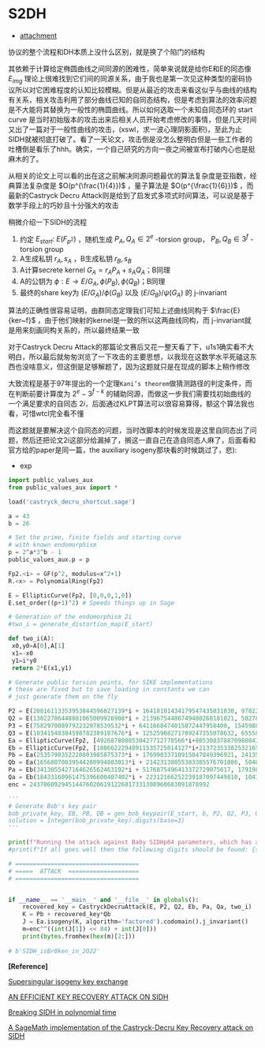 # S2DH

- [attachment](https://github.com/hash-hash/crypto/tree/main/RCTF-2022/S2DH)

协议的整个流程和DH本质上没什么区别，就是换了个陷门的结构

其依赖于计算给定椭圆曲线之间同源的困难性，简单来说就是给你E和E的同态像 $E_{img}$ 理论上很难找到它们间的同源关系，由于我也是第一次见这种类型的密码协议所以对它困难程度的认知比较模糊。但是从最近的攻击来看这似乎与曲线的结构有关系，相关攻击利用了部分曲线已知的自同态结构，但是考虑到算法的效率问题是不大能将其替换为一般性的椭圆曲线。所以如何选取一个未知自同态环的 start curve 是当时初始版本的攻击出来后相关人员开始考虑修改的事情，但是几天时间又出了一篇对于一般性曲线的攻击，(xswl，求一波心理阴影面积)，至此为止 SIDH就被彻底打破了。看了一天论文，攻击倒是没怎么整明白但是一些工作者的吐槽倒是看乐了hhh。确实，一个自己研究的方向一夜之间被宣布打破内心也是挺麻木的了。

从相关的论文上可以看的出在这之前解决同源问题最优的算法复杂度是亚指数，经典算法复杂度是 $O(p^{\frac{1}{4}})$ ，量子算法是 $O(p^{\frac{1}{6}})$ ，而最新的Castryck Decru Attack则是给到了启发式多项式时间算法，可以说是基于数学手段上的巧妙且十分强大的攻击

稍微介绍一下SIDH的流程

1. 约定 $E_{start}:~E(F_{p^2})$ ，随机生成 $P_A,Q_A∈2^e$ -torsion group， $P_B,Q_B∈3^f$ -torsion group
2. A生成私钥 $r_A,s_A$ ，B生成私钥 $r_B,s_B$
3. A计算secrete kernel $G_A=r_AP_A+s_AQ_A$；B同理
4. A的公钥为 $\phi:E→E/G_A,\phi(P_B),\phi(Q_B)$；B同理
5. 最终的share key为 $(E/G_A)/\phi(G_B)$ 以及 $(E/G_B)/\psi(G_A)$ 的 j-invariant

算法的正确性很容易证明，由群同态定理我们可知上述曲线同构于 $\frac{E}{ker~f}$ ，由于他们映射的kernel是一致的所以这两曲线同构，而 j-invariant就是用来刻画同构关系的，所以最终结果一致

对于Castryck Decru Attack的那篇论文赛后又花一整天看了下，u1s1确实看不大明白，所以最后就匆匆浏览了一下攻击的主要思想，以我现在这数学水平死磕这东西也没啥意义，但这倒是足够解题了，因为这题就只是在现成的脚本上稍作修改

大致流程是基于97年提出的一个定理`Kani’s theorem`做猜测路径的判定条件，而在判断前要计算度为 $2^e-3^{f-k}$ 的辅助同源，而做这一步我们需要找初始曲线的一个满足要求的自同态 $2i$，后面通过KLPT算法可以很容易算得，额这个算法我也看，可惜wtcl完全看不懂

而这题就是要解决这个自同态的问题，当时改脚本的时候发现是这里自同态出了问题，然后还把论文2i这部分给漏掉了，搁这一直自己在造自同态人麻了，后面看和官方给的paper是同一篇，the auxiliary isogeny那块看的时候跳过了，悲):

- exp

```python
import public_values_aux
from public_values_aux import *

load('castryck_decru_shortcut.sage')

a = 43
b = 26

# Set the prime, finite fields and starting curve
# with known endomorphism
p = 2^a*3^b - 1
public_values_aux.p = p

Fp2.<i> = GF(p^2, modulus=x^2+1)
R.<x> = PolynomialRing(Fp2)

E = EllipticCurve(Fp2, [0,0,0,1,0])
E.set_order((p+1)^2) # Speeds things up in Sage

# Generation of the endomorphism 2i
#two_i = generate_distortion_map(E_start)

def two_i(A):
 x0,y0=A[0],A[1]
 x1=-x0
 y1=i*y0
 return 2*E(x1,y1)

# Generate public torsion points, for SIKE implementations
# these are fixed but to save loading in constants we can
# just generate them on the fly

P2 = E(20816113353953844596827139*i + 16418101434179547435831830, 9782287231195084940947894*i + 8305288838066432045414923)
Q2 = E(13022786448801065009926908*i + 21396754486749480260181021, 5027869541156315740937282*i + 8428382255806278677381816)
P3 = E(7582970089792232978539532*i + 6411668474015872447958400, 15459880436272725660545115*i + 7977012527121440514383975)
Q3 = E(10341548384598782389107676*i + 12525908271709247355078632, 6555843755802979256565190*i + 11595932163398809254591141)
Ea = EllipticCurve(Fp2, [4926878008530427712778566*i+8053083788709808436490360, 18771446501040649196825847*i+16306438728950797793375410])
Eb = EllipticCurve(Fp2, [18866222948911535725014127*i+21372353382532165741892023, 14780329017962693588095579*i+4731720677310255642021851])
Pb = Ea(2535790352220803985875373*i + 17699033710915047849396921, 2413558249712558899689063*i + 5157954648088691506046995)
Qb = Ea(16568070039544280994803013*i + 21423138055383385576701886, 5040448698696125071219900*i + 6672798507142407841550817)
Pa = Eb(3413055427164626562463192*i + 5176875496413372729075617, 17919859745180152815219510*i + 18120119720358642060676362)
Qa = Eb(18433160961475396600407402*i + 22312166252239187097449810, 10433258275941991434154560*i + 9029292514862239326241711)
enc = 243706092945144760206191226817331300960683091878992

'''
# Generate Bob's key pair
bob_private_key, EB, PB, QB = gen_bob_keypair(E_start, b, P2, Q2, P3, Q3)
solution = Integer(bob_private_key).digits(base=3)
'''

print(f"Running the attack against Baby SIDHp64 parameters, which has a prime: 2^{a}*3^{b} - 1")
#print(f"If all goes well then the following digits should be found: {solution}")

# ===================================
# =====  ATTACK  ====================
# ===================================


if __name__ == '__main__' and '__file__' in globals():
    recovered_key = CastryckDecruAttack(E, P2, Q2, Eb, Pa, Qa, two_i)
    K = Pb + recovered_key*Qb
    J = Ea.isogeny(K, algorithm='factored').codomain().j_invariant()
    m=enc^^((int(J[1]) << 84) + int(J[0]))
    print(bytes.fromhex(hex(m)[2:]))
    
# b'SIDH_isBr0ken_in_2O22'
```

**[Reference]**

[Supersingular isogeny key exchange](https://en.wikipedia.org/wiki/Supersingular_isogeny_key_exchange)

[AN EFFICIENT KEY RECOVERY ATTACK ON SIDH](https://eprint.iacr.org/2022/975.pdf)

[Breaking SIDH in polynomial time](https://eprint.iacr.org/2022/1038)

[A SageMath implementation of the Castryck-Decru Key Recovery attack on SIDH](https://github.com/jack4818/Castryck-Decru-SageMath)